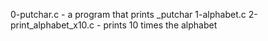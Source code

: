 0-putchar.c - a program that prints _putchar
1-alphabet.c
2-print_alphabet_x10.c - prints 10 times the alphabet
